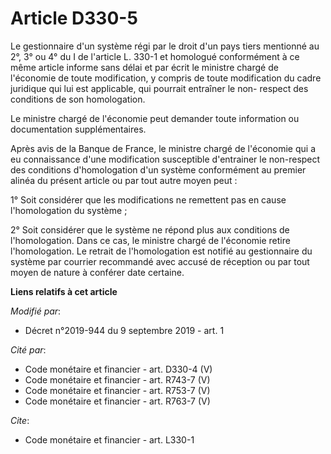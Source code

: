 # Article D330-5

Le gestionnaire d'un système régi par le droit d'un pays tiers mentionné au 2°, 3° ou 4° du I de l'article L. 330-1 et
homologué conformément à ce même article informe sans délai et par écrit le ministre chargé de l'économie de toute
modification, y compris de toute modification du cadre juridique qui lui est applicable, qui pourrait entraîner le non-
respect des conditions de son homologation. 

Le ministre chargé de l'économie peut demander toute information ou documentation supplémentaires. 

Après avis de la Banque de France, le ministre chargé de l'économie qui a eu connaissance d'une modification susceptible
d'entrainer le non-respect des conditions d'homologation d'un système conformément au premier alinéa du présent article ou
par tout autre moyen peut : 

1° Soit considérer que les modifications ne remettent pas en cause l'homologation du système ; 

2° Soit considérer que le système ne répond plus aux conditions de l'homologation. Dans ce cas, le ministre chargé de
l'économie retire l'homologation. Le retrait de l'homologation est notifié au gestionnaire du système par courrier recommandé
avec accusé de réception ou par tout moyen de nature à conférer date certaine.

**Liens relatifs à cet article**

_Modifié par_:

  - Décret n°2019-944 du 9 septembre 2019 - art. 1

_Cité par_:

  - Code monétaire et financier - art. D330-4 (V)
  - Code monétaire et financier - art. R743-7 (V)
  - Code monétaire et financier - art. R753-7 (V)
  - Code monétaire et financier - art. R763-7 (V)

_Cite_:

  - Code monétaire et financier - art. L330-1
